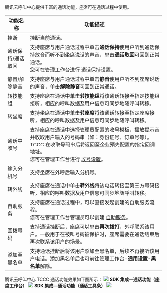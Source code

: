 腾讯云呼叫中心提供丰富的通话功能，座席可在通话过程中使用。

| 功能名称      | 功能描述                                                                                               |
| --------- | -------------------------------------------------------------------------------------------------- |
| 挂断        | 挂断当前通话。                                                                                            |
| 通话保持/通话取回 | 支持座席与用户通话过程中单击**通话保持**使用户听到通话保持放音而听不到坐席说话的声音，单击**通话取回**可回到正常通话。<br>您可在管理工作台进行 [通话保持设置](https://cloud.tencent.com/document/product/679/73556)。           |
| 静音/解除静音   | 支持座席与用户通话过程中单击**静音**使用户听不到座席说话的声音，单击**解除静音**可回到正常通话。                                                       |
| 转技能组      | 支持座席在通话中单击**转技能组**将该通话转接至指定技能组接听，相应的呼叫数据及用户信息可同步地随呼叫转移。                                                |
| 转坐席       | 支持坐席在通话中单击**转座席**将该通话转接至指定座席接听，相应的呼叫数据及用户信息可同步地随呼叫转移。                                                  |
| 通话中收号     | 支持座席在通话中选择管理员配置的收号模板，播放提示音并收取用户输入的号码串（如：身份证号、订单号等）。TCCC 在收取号码串后将返回至企业预先配置的指定回调地址。<br>您可在管理工作台进行 [收号设置](https://cloud.tencent.com/document/product/679/73558)。 |
| 输入分机号     | 支持坐席在外呼后输入分机号。                                                                                     |
| 转外线       | 支持座席在通话中单击**转外线**将该电话转接至第三方号码接听，相应的呼叫数据及用户信息可同步地随呼叫转移。                                                 |
| 自助服务      | 支持座席在通话过程中，可以直接发起创建的自助服务流程。<br>您可在管理工作台管理员可以创建 [自助服务](https://cloud.tencent.com/document/product/679/73557)。                                                  |
| 回拨号码      | 支持通话挂断后，座席可以单击**再次拨打**，外呼联系该用户。一般用于在被叫号码被保护时，座席需要在通话结束后再次联系该用户的场景。                                     |
| 添加至黑名单    | 支持通话挂断后将该用户添加至黑名单，后续不再接听该用户电话。添加黑名单后也可前往管理工作台-**通用设置-黑名单**解除。                                          |

腾讯云呼叫中心 TCCC 通话功能效果如下图所示：
![](https://qcloudimg.tencent-cloud.cn/raw/7729c2afb6593fcfe3607238e0bc811a.png)
**SDK 集成—通话功能（座席工作台）**
![](https://qcloudimg.tencent-cloud.cn/raw/88cbd02745867a8ae3a00ae28727acba.png)
**SDK 集成—通话功能（通话工具条）**
![](https://qcloudimg.tencent-cloud.cn/raw/209d9987af07acf98706536e5be9d7c7.png)
